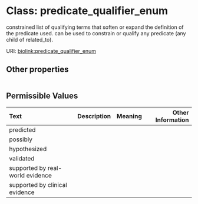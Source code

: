 
# Class: predicate_qualifier_enum


constrained list of qualifying terms that soften or expand the definition of the predicate used. can be used to constrain or qualify any predicate (any child of related_to).

URI: [biolink:predicate_qualifier_enum](https://w3id.org/biolink/vocab/predicate_qualifier_enum)


## Other properties

|  |  |  |
| --- | --- | --- |

## Permissible Values

| Text | Description | Meaning | Other Information |
| :--- | :---: | :---: | ---: |
| predicted |  |  |  |
| possibly |  |  |  |
| hypothesized |  |  |  |
| validated |  |  |  |
| supported by real-world evidence |  |  |  |
| supported by clinical evidence |  |  |  |

